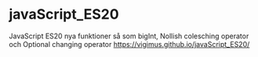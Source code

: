 # javaScript_ES20
JavaScript ES20 nya funktioner så som bigInt, Nollish colesching operator och Optional changing operator
https://vigimus.github.io/javaScript_ES20/
